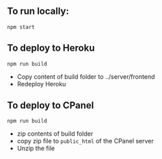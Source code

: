 ## To run locally: 
```
npm start 
```


## To deploy to Heroku 
```
npm run build 
```
- Copy content of build folder to ../server/frontend 
- Redeploy Heroku


## To deploy to CPanel 
```
npm run build 
```
- zip contents of build folder
- copy zip file to `public_html` of the CPanel server 
- Unzip the file 


